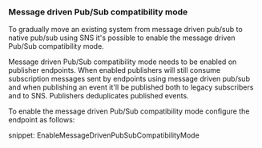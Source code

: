 ### Message driven Pub/Sub compatibility mode

To gradually move an existing system from message driven pub/sub to native pub/sub using SNS it's possible to enable the message driven Pub/Sub compatibility mode.

Message driven Pub/Sub compatibility mode needs to be enabled on publisher endpoints. When enabled publishers will still consume subscription messages sent by endpoints using message driven pub/sub and when publishing an event it'll be published both to legacy subscribers and to SNS. Publishers deduplicates published events.

To enable the message driven Pub/Sub compatibility mode configure the endpoint as follows:

snippet: EnableMessageDrivenPubSubCompatibilityMode